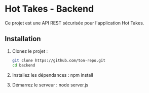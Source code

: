 # Hot Takes - Backend

Ce projet est une API REST sécurisée pour l'application Hot Takes.

## Installation

1. Clonez le projet :
   ```sh
   git clone https://github.com/ton-repo.git
   cd backend

2. Installez les dépendances :
    npm install

3. Démarrez le serveur :
    node server.js